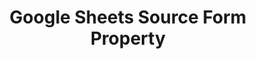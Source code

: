 ---
# -------------------------- #
#     USING THIS TEMPLATE    #
# -------------------------- #

## NEED HELP USING THIS TEMPLATE? SEE:
## https://docs-about-stitch-docs.netlify.com/reference/connect-templates/destination-form-property/
## FOR INSTRUCTIONS & REFERENCE INFO


# -------------------------- #
#        CONTENT TYPE        #
# -------------------------- #

product-type: "connect"
content-type: "api-form"
form-type: "source"
key: "source-form-properties-google-sheets-object"


# -------------------------- #
#        OBJECT INFO         #
# -------------------------- #

title: "Google Sheets Source Form Property"
api-type: "platform.google-sheets"
display-name: "Google Sheets"

source-type: "saas"
docs-name: "google-sheets" # This should be whatever integration.name is. Ex: LinkedIn Ads is linkedin-ads


# -------------------------- #
#      OBJECT ATTRIBUTES     #
# -------------------------- #

uses-start-date: true

# Only source-specific attributes need to be listed here.
# The following attributes are considered common,
# and therefore don't need to be listed:
# anchor_time, cron_expression, frequency_in_minutes, image_version, start_date 

object-attributes:
  - name: "spreadsheet_id"
    type: "string"
    required: true
    description: |
      The unique identifier of your spreadsheet. It's also a good idea to link back to the setup docs for this, since locating the spreadsheet ID isn't totally straightforward. Refer to the [{{ form-property.display-name }} documentation]({{ doc-link | append: "#obtain-spreadsheet-id" }}) for instructions on locating this info.
    value: "<YOUR_SPREADSHEET_ID>"   
---